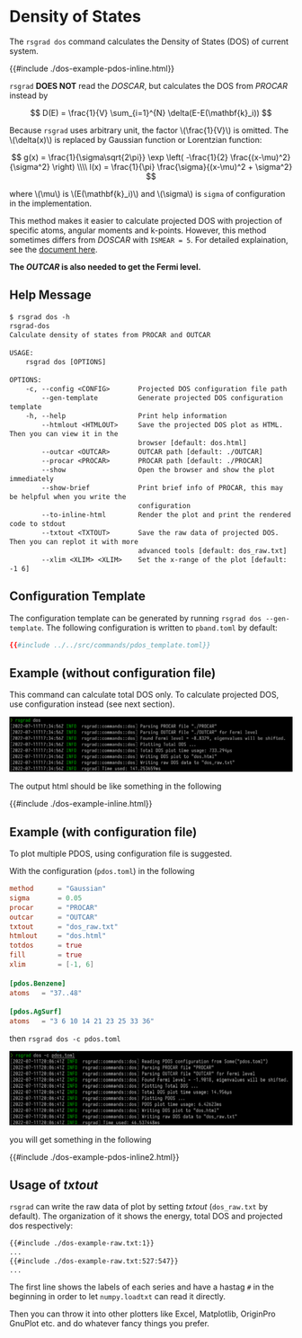 # Density of States

The `rsgrad dos` command calculates the Density of States (DOS) of current system.

{{#include ./dos-example-pdos-inline.html}}

`rsgrad` __DOES NOT__ read the _DOSCAR_, but calculates the DOS from _PROCAR_ instead by

$$
D(E) = \frac{1}{V} \sum_{i=1}^{N} \delta(E-E(\mathbf{k}_i))
$$

Because `rsgrad` uses arbitrary unit, the factor \\(\frac{1}{V}\\) is omitted. The \\(\delta(x)\\)
is replaced by Gaussian function or Lorentzian function:

$$
g(x) = \frac{1}{\sigma\sqrt{2\pi}} \exp \left( -\frac{1}{2} \frac{(x-\mu)^2}{\sigma^2} \right) \\\\
l(x) = \frac{1}{\pi} \frac{\sigma}{(x-\mu)^2 + \sigma^2}
$$

where \\(\mu\\) is \\(E(\mathbf{k}_i)\\) and \\(\sigma\\) is `sigma` of configuration in the implementation.

This method makes it easier to calculate projected DOS with projection of specific atoms, angular moments and k-points.
However, this method sometimes differs from _DOSCAR_ with `ISMEAR = 5`. For detailed explaination, see the 
[document here](https://docs.quantumatk.com/manual/technicalnotes/occupation_methods/occupation_methods.html).


__The _OUTCAR_ is also needed to get the Fermi level.__

## Help Message
```shell
$ rsgrad dos -h
rsgrad-dos
Calculate density of states from PROCAR and OUTCAR

USAGE:
    rsgrad dos [OPTIONS]

OPTIONS:
    -c, --config <CONFIG>       Projected DOS configuration file path
        --gen-template          Generate projected DOS configuration template
    -h, --help                  Print help information
        --htmlout <HTMLOUT>     Save the projected DOS plot as HTML. Then you can view it in the
                                browser [default: dos.html]
        --outcar <OUTCAR>       OUTCAR path [default: ./OUTCAR]
        --procar <PROCAR>       PROCAR path [default: ./PROCAR]
        --show                  Open the browser and show the plot immediately
        --show-brief            Print brief info of PROCAR, this may be helpful when you write the
                                configuration
        --to-inline-html        Render the plot and print the rendered code to stdout
        --txtout <TXTOUT>       Save the raw data of projected DOS. Then you can replot it with more
                                advanced tools [default: dos_raw.txt]
        --xlim <XLIM> <XLIM>    Set the x-range of the plot [default: -1 6]
```

## Configuration Template

The configuration template can be generated by running `rsgrad dos --gen-template`. The following configuration
is written to `pband.toml` by default:

```toml
{{#include ../../src/commands/pdos_template.toml}}
```

<!--<script src="https://cdn.plot.ly/plotly-2.12.1.min.js"></script>-->

## Example (without configuration file)

This command can calculate total DOS only. To calculate projected DOS,
use configuration instead (see next section).

![](./DOS-example.png)

The output html should be like something in the following

{{#include ./dos-example-inline.html}}

## Example (with configuration file)

To plot multiple PDOS, using configuration file is suggested.

With the configuration (`pdos.toml`) in the following

```toml
method      = "Gaussian"
sigma       = 0.05
procar      = "PROCAR"
outcar      = "OUTCAR"
txtout      = "dos_raw.txt"
htmlout     = "dos.html"
totdos      = true
fill        = true
xlim        = [-1, 6]

[pdos.Benzene]
atoms   = "37..48"

[pdos.AgSurf]
atoms   = "3 6 10 14 21 23 25 33 36"
```
then `rsgrad dos -c pdos.toml`

![](./DOS-PDOS-example.png)

you will get something in the following

{{#include ./dos-example-pdos-inline2.html}}


## Usage of _txtout_

`rsgrad` can write the raw data of plot by setting _txtout_ (`dos_raw.txt` by default). The organization of it
shows the energy, total DOS and projected dos respectively:

```
{{#include ./dos-example-raw.txt:1}}
...
{{#include ./dos-example-raw.txt:527:547}}
...
```

The first line shows the labels of each series and have a hastag `#` in the beginning in order to let `numpy.loadtxt`
can read it directly.

Then you can throw it into other plotters like Excel, Matplotlib, OriginPro GnuPlot etc. and do whatever fancy things you prefer.
